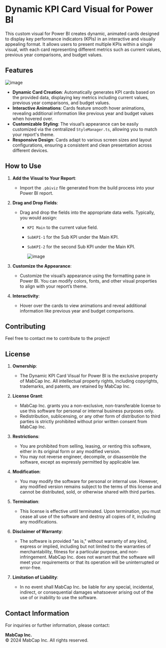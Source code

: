 # **Dynamic KPI Card Visual for Power BI**

This custom visual for Power BI creates dynamic, animated cards designed to display key performance indicators (KPIs) in an interactive and visually appealing format. It allows users to present multiple KPIs within a single visual, with each card representing different metrics such as current values, previous year comparisons, and budget values.

## **Features**

![image](https://github.com/user-attachments/assets/30f817ba-128d-48c5-a3ef-b62ca534e8be)


- **Dynamic Card Creation**: Automatically generates KPI cards based on the provided data, displaying key metrics including current values, previous year comparisons, and budget values.
- **Interactive Animations**: Cards feature smooth hover animations, revealing additional information like previous year and budget values when hovered over.
- **Customizable Styling**: The visual’s appearance can be easily customized via the centralized `StyleManager.ts`, allowing you to match your report's theme.
- **Responsive Design**: Cards adapt to various screen sizes and layout configurations, ensuring a consistent and clean presentation across different devices.

## **How to Use**

1. **Add the Visual to Your Report**:
   - Import the `.pbiviz` file generated from the build process into your Power BI report.

2. **Drag and Drop Fields**:
   - Drag and drop the fields into the appropriate data wells. Typically, you would assign:
     - `KPI Main` to the current value field.
     - `SubKPI-1` for the Sub KPI under the Main KPI.
     - `SubKPI-2` for the second Sub KPI under the Main KPI.

       ![image](https://github.com/user-attachments/assets/8f52702f-03b3-41b8-bdb5-8773cb15b11c)


3. **Customize the Appearance**:
   - Customize the visual’s appearance using the formatting pane in Power BI. You can modify colors, fonts, and other visual properties to align with your report’s theme.

4. **Interactivity**:
   - Hover over the cards to view animations and reveal additional information like previous year and budget comparisons.


## **Contributing**

Feel free to contact me to contribute to the project!

## **License**

1. **Ownership**:
   - The Dynamic KPI Card Visual for Power BI is the exclusive property of MabCap Inc. All intellectual property rights, including copyrights, trademarks, and patents, are retained by MabCap Inc.

2. **License Grant**:
   - MabCap Inc. grants you a non-exclusive, non-transferable license to use this software for personal or internal business purposes only.
   - Redistribution, sublicensing, or any other form of distribution to third parties is strictly prohibited without prior written consent from MabCap Inc.

3. **Restrictions**:
   - You are prohibited from selling, leasing, or renting this software, either in its original form or any modified version.
   - You may not reverse engineer, decompile, or disassemble the software, except as expressly permitted by applicable law.

4. **Modification**:
   - You may modify the software for personal or internal use. However, any modified version remains subject to the terms of this license and cannot be distributed, sold, or otherwise shared with third parties.


5. **Termination**:
   - This license is effective until terminated. Upon termination, you must cease all use of the software and destroy all copies of it, including any modifications.

6. **Disclaimer of Warranty**:
   - The software is provided "as is," without warranty of any kind, express or implied, including but not limited to the warranties of merchantability, fitness for a particular purpose, and non-infringement. MabCap Inc. does not warrant that the software will meet your requirements or that its operation will be uninterrupted or error-free.

7. **Limitation of Liability**:
   - In no event shall MabCap Inc. be liable for any special, incidental, indirect, or consequential damages whatsoever arising out of the use of or inability to use the software.

## **Contact Information**

For inquiries or further information, please contact:

**MabCap Inc.**  
© 2024 MabCap Inc. All rights reserved.

